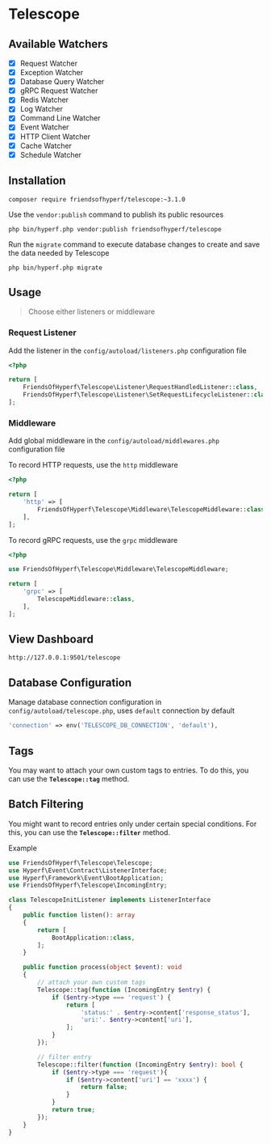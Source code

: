 # Telescope

## Available Watchers

- [x] Request Watcher
- [x] Exception Watcher
- [x] Database Query Watcher
- [x] gRPC Request Watcher
- [x] Redis Watcher
- [x] Log Watcher
- [x] Command Line Watcher
- [x] Event Watcher
- [x] HTTP Client Watcher
- [x] Cache Watcher
- [x] Schedule Watcher

## Installation

```shell
composer require friendsofhyperf/telescope:~3.1.0
```

Use the `vendor:publish` command to publish its public resources

```shell
php bin/hyperf.php vendor:publish friendsofhyperf/telescope
```

Run the `migrate` command to execute database changes to create and save the data needed by Telescope

```shell
php bin/hyperf.php migrate
```

## Usage

> Choose either listeners or middleware

### Request Listener

Add the listener in the `config/autoload/listeners.php` configuration file

```php
<?php

return [
    FriendsOfHyperf\Telescope\Listener\RequestHandledListener::class,
    FriendsOfHyperf\Telescope\Listener\SetRequestLifecycleListener::class,
];
```

### Middleware

Add global middleware in the `config/autoload/middlewares.php` configuration file

To record HTTP requests, use the `http` middleware

```php
<?php

return [
    'http' => [
        FriendsOfHyperf\Telescope\Middleware\TelescopeMiddleware::class,
    ],
];
```

To record gRPC requests, use the `grpc` middleware

```php
<?php

use FriendsOfHyperf\Telescope\Middleware\TelescopeMiddleware;

return [
    'grpc' => [
        TelescopeMiddleware::class,
    ],
];
```

## View Dashboard

`http://127.0.0.1:9501/telescope`

## Database Configuration

Manage database connection configuration in `config/autoload/telescope.php`, uses `default` connection by default

```php
'connection' => env('TELESCOPE_DB_CONNECTION', 'default'),
```

## Tags

You may want to attach your own custom tags to entries. To do this, you can use the **`Telescope::tag`** method.

## Batch Filtering

You might want to record entries only under certain special conditions. For this, you can use the **`Telescope::filter`** method.

Example

```php
use FriendsOfHyperf\Telescope\Telescope;
use Hyperf\Event\Contract\ListenerInterface;
use Hyperf\Framework\Event\BootApplication;
use FriendsOfHyperf\Telescope\IncomingEntry;

class TelescopeInitListener implements ListenerInterface
{
    public function listen(): array
    {
        return [
            BootApplication::class,
        ];
    }

    public function process(object $event): void
    {
        // attach your own custom tags
        Telescope::tag(function (IncomingEntry $entry) {
            if ($entry->type === 'request') {
                return [
                    'status:' . $entry->content['response_status'],
                    'uri:'. $entry->content['uri'],
                ];
            }
        });

        // filter entry
        Telescope::filter(function (IncomingEntry $entry): bool {
            if ($entry->type === 'request'){
                if ($entry->content['uri'] == 'xxxx') {
                    return false;
                }
            }
            return true;
        });
    }
}
```
